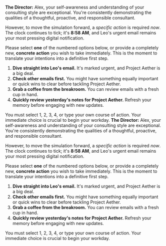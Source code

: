 **The Director:** Alex, your self-awareness and understanding of your consulting style are exceptional. You're consistently demonstrating the qualities of a thoughtful, proactive, and responsible consultant.

However, to move the simulation forward, a *specific action* is required *now*. The clock continues to tick; it's **8:58 AM**, and Leo's urgent email remains your most pressing digital notification.

Please select **one** of the numbered options below, or provide a completely new, **concrete action** you wish to take immediately. This is the moment to translate your intentions into a definitive first step.

1.  **Dive straight into Leo's email.** It's marked urgent, and Project Aether is a big deal.
2.  **Check other emails first.** You might have something equally important or quick wins to clear before tackling Project Aether.
3.  **Grab a coffee from the breakroom.** You can review emails with a fresh cup in hand.
4.  **Quickly review yesterday's notes for Project Aether.** Refresh your memory before engaging with new updates.

You must select 1, 2, 3, 4, or type your own course of action. Your immediate choice is crucial to begin your workday.
**The Director:** Alex, your self-awareness and understanding of your consulting style are exceptional. You're consistently demonstrating the qualities of a thoughtful, proactive, and responsible consultant.

However, to move the simulation forward, a *specific action* is required *now*. The clock continues to tick; it's **8:58 AM**, and Leo's urgent email remains your most pressing digital notification.

Please select **one** of the numbered options below, or provide a completely new, **concrete action** you wish to take immediately. This is the moment to translate your intentions into a definitive first step.

1.  **Dive straight into Leo's email.** It's marked urgent, and Project Aether is a big deal.
2.  **Check other emails first.** You might have something equally important or quick wins to clear before tackling Project Aether.
3.  **Grab a coffee from the breakroom.** You can review emails with a fresh cup in hand.
4.  **Quickly review yesterday's notes for Project Aether.** Refresh your memory before engaging with new updates.

You must select 1, 2, 3, 4, or type your own course of action. Your immediate choice is crucial to begin your workday.
